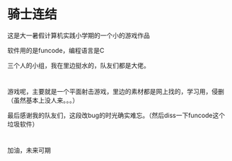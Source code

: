 # 骑士连结
这是大一暑假计算机实践小学期的一个小的游戏作品

软件用的是funcode，编程语言是C

三个人的小组，我在里边挺水的，队友们都是大佬。
# 
游戏呢，主要就是一个平面射击游戏，里边的素材都是网上找的，学习用，侵删（虽然基本上没人来。。。）

最后感谢我的队友们，这段改bug的时光确实难忘。（然后diss一下funcode这个垃圾软件）
# 
加油，未来可期
